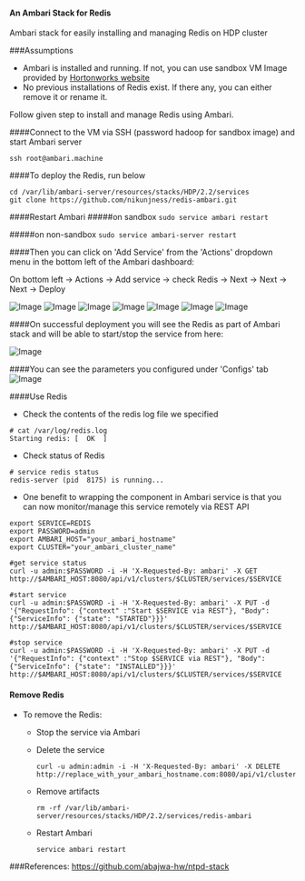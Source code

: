 #### An Ambari Stack for Redis
Ambari stack for easily installing and managing Redis on HDP cluster


###Assumptions

- Ambari is installed and running. If not, you can use sandbox VM Image provided by [Hortonworks website](http://hortonworks.com/products/hortonworks-sandbox/)
- No previous installations of Redis exist. If there any, you can either remove it or rename it.

Follow given step to install and manage Redis using Ambari.

####Connect to the VM via SSH (password hadoop for sandbox image) and start Ambari server
```
ssh root@ambari.machine
```

####To deploy the Redis, run below
```
cd /var/lib/ambari-server/resources/stacks/HDP/2.2/services
git clone https://github.com/nikunjness/redis-ambari.git   
```

####Restart Ambari
#####on sandbox
```sudo service ambari restart```

#####on non-sandbox
```sudo service ambari-server restart```


####Then you can click on 'Add Service' from the 'Actions' dropdown menu in the bottom left of the Ambari dashboard:

On bottom left -> Actions -> Add service -> check Redis -> Next -> Next -> Next -> Deploy

![Image](../master/screenshots/addservice.png?raw=true)
![Image](../master/screenshots/assignmaster.png?raw=true)
![Image](../master/screenshots/customizeservice.png?raw=true)
![Image](../master/screenshots/install.png?raw=true)
![Image](../master/screenshots/installed.png?raw=true)
![Image](../master/screenshots/review.png?raw=true)
![Image](../master/screenshots/summary.png?raw=true)

####On successful deployment you will see the Redis as part of Ambari stack and will be able to start/stop the service from here:

![Image](../master/screenshots/redissummary.png?raw=true)
 
####You can see the parameters you configured under 'Configs' tab 
![Image](../master/screenshots/redisconfig.png?raw=true)

####Use Redis

- Check the contents of the redis log file we specified

```
# cat /var/log/redis.log
Starting redis: [  OK  ]
```

- Check status of Redis 
```
# service redis status
redis-server (pid  8175) is running...
``` 
- One benefit to wrapping the component in Ambari service is that you can now monitor/manage this service remotely via REST API

```
export SERVICE=REDIS
export PASSWORD=admin
export AMBARI_HOST="your_ambari_hostname"
export CLUSTER="your_ambari_cluster_name"

#get service status
curl -u admin:$PASSWORD -i -H 'X-Requested-By: ambari' -X GET http://$AMBARI_HOST:8080/api/v1/clusters/$CLUSTER/services/$SERVICE

#start service
curl -u admin:$PASSWORD -i -H 'X-Requested-By: ambari' -X PUT -d '{"RequestInfo": {"context" :"Start $SERVICE via REST"}, "Body": {"ServiceInfo": {"state": "STARTED"}}}' http://$AMBARI_HOST:8080/api/v1/clusters/$CLUSTER/services/$SERVICE

#stop service
curl -u admin:$PASSWORD -i -H 'X-Requested-By: ambari' -X PUT -d '{"RequestInfo": {"context" :"Stop $SERVICE via REST"}, "Body": {"ServiceInfo": {"state": "INSTALLED"}}}' http://$AMBARI_HOST:8080/api/v1/clusters/$CLUSTER/services/$SERVICE
```

#### Remove Redis

- To remove the Redis: 
  - Stop the service via Ambari
  - Delete the service
  
    ```
    curl -u admin:admin -i -H 'X-Requested-By: ambari' -X DELETE http://replace_with_your_ambari_hostname.com:8080/api/v1/clusters/ambari_cluster_name/services/REDIS
    ```
  - Remove artifacts 
  
    ```
    rm -rf /var/lib/ambari-server/resources/stacks/HDP/2.2/services/redis-ambari
    ```
  - Restart Ambari
    ```
    service ambari restart
    ```
    
###References:
https://github.com/abajwa-hw/ntpd-stack


    